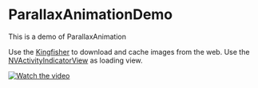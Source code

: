 # ParallaxAnimationDemo
This is a demo of ParallaxAnimation

Use the [Kingfisher](https://github.com/onevcat/Kingfisher) to download and cache images from the web.
Use the [NVActivityIndicatorView](https://github.com/ninjaprox/NVActivityIndicatorView) as loading view.

[![Watch the video](https://encrypted-tbn0.gstatic.com/images?q=tbn:ANd9GcQub-k9bdeS732oARH0KBooAPL05ZpxNvIi2iRZv6_ld1PF5y8I)](https://youtu.be/KFxrXsJ6Lhc)
